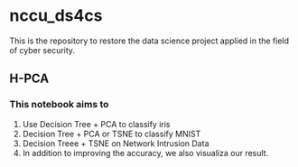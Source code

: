 # nccu_ds4cs
This is the repository to restore the data science project applied in the field of cyber security.

## H-PCA
### This notebook aims to 
  1. Use Decision Tree + PCA to classify iris
  2. Decision Tree + PCA or TSNE to classify MNIST
  3. Decision Treee + TSNE on Network Intrusion Data
  4. In addition to improving the accuracy, we also visualiza our result.
